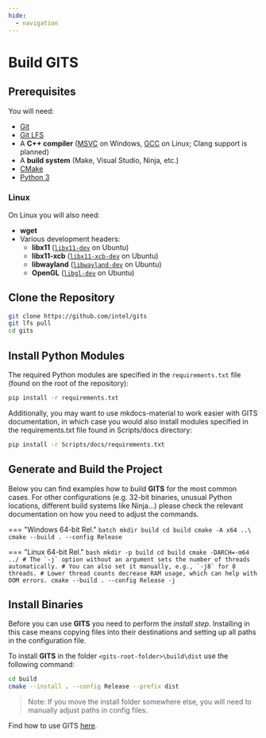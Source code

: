 ```yaml
---
hide:
  - navigation
---
```

# Build GITS

## Prerequisites

You will need:

- [Git](https://git-scm.com/)
- [Git LFS](https://git-lfs.com/)
- A **C++ compiler** ([MSVC](https://visualstudio.microsoft.com/vs/features/cplusplus/) on Windows, [GCC](https://gcc.gnu.org/) on Linux; Clang support is planned)
- A **build system** (Make, Visual Studio, Ninja, etc.)
- [CMake](https://cmake.org/)
- [Python 3](https://www.python.org/)

### Linux

On Linux you will also need:

- **wget**
- Various development headers:
  - **libx11** ([`libx11-dev`](https://packages.debian.org/sid/libx11-dev) on Ubuntu)
  - **libx11-xcb** ([`libx11-xcb-dev`](https://packages.debian.org/sid/libx11-xcb-dev) on Ubuntu)
  - **libwayland** ([`libwayland-dev`](https://packages.debian.org/sid/libwayland-dev) on Ubuntu)
  - **OpenGL** ([`libgl-dev`](https://packages.debian.org/sid/libgl-dev) on Ubuntu)

## Clone the Repository

```bash
git clone https://github.com/intel/gits
git lfs pull
cd gits
```

## Install Python Modules

The required Python modules are specified in the `requirements.txt` file (found on the root of the repository):

```bash
pip install -r requirements.txt
```

Additionally, you may want to use mkdocs-material to work easier with GITS documentation, in which case you would also install modules specified in the requirements.txt file found in Scripts/docs directory:

```bash
pip install -r Scripts/docs/requirements.txt
```

## Generate and Build the Project

Below you can find examples how to build **GITS** for the most common cases. For other configurations (e.g. 32-bit binaries, unusual Python locations, different build systems like Ninja...) please check the relevant documentation on how you need to adjust the commands.



=== "Windows 64-bit Rel."
	```batch
	mkdir build
	cd build
	cmake -A x64 ..\
	cmake --build . --config Release
	```



=== "Linux 64-bit Rel."
	```bash
	mkdir -p build
	cd build
	cmake -DARCH=-m64 ../
	# The `-j` option without an argument sets the number of threads automatically.
	# You can also set it manually, e.g., `-j8` for 8 threads.
	# Lower thread counts decrease RAM usage, which can help with OOM errors.
	cmake --build . --config Release -j
	```

## Install Binaries

Before you can use **GITS** you need to perform the _install step_. Installing in this case means copying files into their destinations and setting up all paths in the configuration file.

To install **GITS** in the folder `<gits-root-folder>\build\dist` use the following command:

```bash
cd build
cmake --install . --config Release --prefix dist
```

> Note:
> If you move the install folder somewhere else, you will need to manually adjust paths in config files.

Find how to use GITS [here](usage.md).
